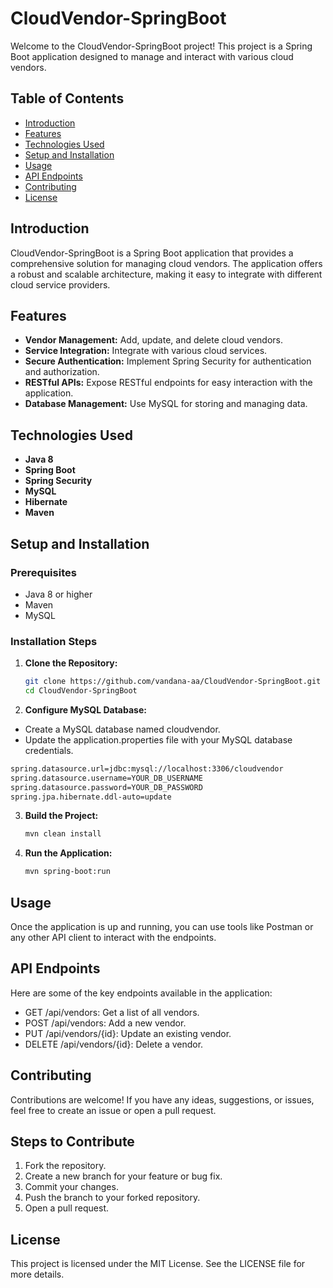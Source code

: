 # CloudVendor-SpringBoot

Welcome to the CloudVendor-SpringBoot project! This project is a Spring Boot application designed to manage and interact with various cloud vendors.

## Table of Contents

- [Introduction](#introduction)
- [Features](#features)
- [Technologies Used](#technologies-used)
- [Setup and Installation](#setup-and-installation)
- [Usage](#usage)
- [API Endpoints](#api-endpoints)
- [Contributing](#contributing)
- [License](#license)


## Introduction

CloudVendor-SpringBoot is a Spring Boot application that provides a comprehensive solution for managing cloud vendors. The application offers a robust and scalable architecture, making it easy to integrate with different cloud service providers.

## Features

- **Vendor Management:** Add, update, and delete cloud vendors.
- **Service Integration:** Integrate with various cloud services.
- **Secure Authentication:** Implement Spring Security for authentication and authorization.
- **RESTful APIs:** Expose RESTful endpoints for easy interaction with the application.
- **Database Management:** Use MySQL for storing and managing data.

## Technologies Used

- **Java 8**
- **Spring Boot**
- **Spring Security**
- **MySQL**
- **Hibernate**
- **Maven**

## Setup and Installation

### Prerequisites

- Java 8 or higher
- Maven
- MySQL

### Installation Steps

1. **Clone the Repository:**
   ```bash
   git clone https://github.com/vandana-aa/CloudVendor-SpringBoot.git
   cd CloudVendor-SpringBoot
   
2. **Configure MySQL Database:**

- Create a MySQL database named cloudvendor.
- Update the application.properties file with your MySQL database credentials.
```bash
spring.datasource.url=jdbc:mysql://localhost:3306/cloudvendor
spring.datasource.username=YOUR_DB_USERNAME
spring.datasource.password=YOUR_DB_PASSWORD
spring.jpa.hibernate.ddl-auto=update
```

3. **Build the Project:**
   ```bash
   mvn clean install

4. **Run the Application:**
   ```bash
   mvn spring-boot:run

## Usage
Once the application is up and running, you can use tools like Postman or any other API client to interact with the endpoints.

## API Endpoints
Here are some of the key endpoints available in the application:
- GET /api/vendors: Get a list of all vendors.
- POST /api/vendors: Add a new vendor.
- PUT /api/vendors/{id}: Update an existing vendor.
- DELETE /api/vendors/{id}: Delete a vendor.


## Contributing

Contributions are welcome! If you have any ideas, suggestions, or issues, feel free to create an issue or open a pull request.

## Steps to Contribute
1. Fork the repository.
2. Create a new branch for your feature or bug fix.
3. Commit your changes.
4. Push the branch to your forked repository.
5. Open a pull request.

## License

This project is licensed under the MIT License. See the LICENSE file for more details.


